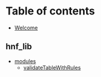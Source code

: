 # Table of contents

* [Welcome](README.md)

## hnf\_lib

* [modules](hnf_lib/modules/README.md)
  * [validateTableWithRules](hnf_lib/modules/validatetablewithrules.md)

